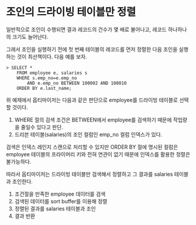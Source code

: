 # 조인의 드라이빙 테이블만 정렬

일반적으로 조인이 수행되면 결과 레코드의 건수가 몇 배로 불어나고, 레코드 하나하나의 크기도 늘어난다.

그래서 조인을 실행하기 전에 첫 번째 테이블의 레코드를 먼저 정렬한 다음 조인을 실행하는 것이 최선책이다. 다음 예를 보자.

```mysql
> SELECT *
	FROM employee e, salaries s
	WHERE s.emp_no=e.emp_no
		AND e.emp_no BETWEEN 100002 AND 100010
	ORDER BY e.last_name;
```

위 예제에서 옵티마이저는 다음과 같은 판단으로  employee를 드라이빙 테이블로 선택할 것이다.

1. WHERE 절의 검색 조건은 BETWEEN에서 employee를 검색하기 때문에 작업량을 줄일수 있다고 판단.
2. 드리븐 테이블(salaries)의 조인 컬럼인 emp_no 컬럼 인덱스가 있다.

검색은 인덱스 레인지 스캔으로 처리할 수 있지만 ORDER BY 절에 명시된 컬럼은 employee 테이블의 프라이머리 키와 전혀 연관이 없기 때문에 인덱스를 활용한 정렬은 불가능하다.

따라서 옵티마이저는 드라이빙 테이블만 검색해서 정렬하고 그 결과를 salaries 테이블과 조인한다.

1. 조건절을 만족한 employee 데이터를 검색
2. 검색된 데이터를 sort buffer를 이용해 정렬
3. 정렬된 결과를 salaries 테이블과 조인
4. 결과 반환

